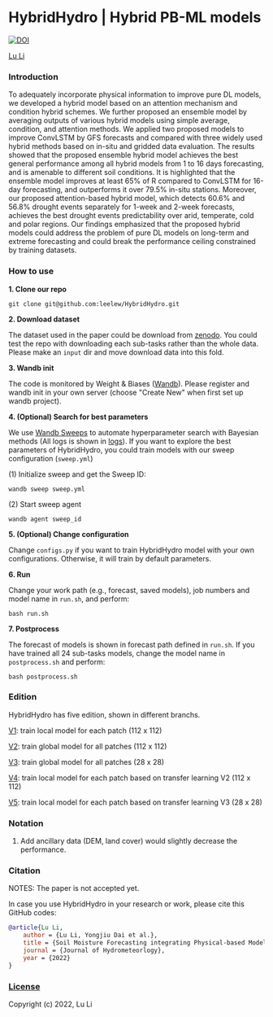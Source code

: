 # HybridHydro | Hybrid PB-ML models

[![DOI](https://zenodo.org/badge/DOI/10.5281/zenodo.7596997.svg)](https://doi.org/10.5281/zenodo.7596997)

[Lu Li](https://www.researchgate.net/profile/Lu-Li-69?ev=hdr_xprf)

### Introduction

To adequately incorporate physical information to improve pure DL models, we developed a hybrid model based on an attention mechanism and condition hybrid schemes. We further proposed an ensemble model by averaging outputs of various hybrid models using simple average, condition, and attention methods. We applied two proposed models to improve ConvLSTM by GFS forecasts and compared with three widely used hybrid methods based on in-situ and gridded data evaluation. The results showed that the proposed ensemble hybrid model achieves the best general performance among all hybrid models from 1 to 16 days forecasting, and is amenable to different soil conditions. It is highlighted that the ensemble model improves at least 65% of R compared to ConvLSTM for 16-day forecasting, and outperforms it over 79.5% in-situ stations. Moreover, our proposed attention-based hybrid model, which detects 60.6% and 56.8% drought events separately for 1-week and 2-week forecasts, achieves the best drought events predictability over arid, temperate, cold and polar regions. Our findings emphasized that the proposed hybrid models could address the problem of pure DL models on long-term and extreme forecasting and could break the performance ceiling constrained by training datasets.

### How to use

**1. Clone our repo**

```shell
git clone git@github.com:leelew/HybridHydro.git
```

**2. Download dataset**

The dataset used in the paper could be download from [zenodo](https://doi.org/10.5281/zenodo.7596997). You could test the repo with downloading each sub-tasks rather than the whole data. Please make an `input` dir and move download data into this fold.

**3. Wandb init**

The code is monitored by Weight & Biases ([Wandb](https://wandb.ai/)). Please register and wandb init in your own server (choose "Create New" when first set up wandb project).

**4. (Optional) Search for best parameters**

We use [Wandb Sweeps](https://docs.wandb.ai/guides/sweeps) to automate hyperparameter search with Bayesian methods (All logs is shown in [logs](https://wandb.ai/lilu)). If you want to explore the best parameters of HybridHydro, you could train models with our sweep configuration (`sweep.yml`)

(1) Initialize sweep and get the Sweep ID:

```shell
wandb sweep sweep.yml
```

(2) Start sweep agent

```shell
wandb agent sweep_id
```

**5. (Optional) Change configuration**

Change `configs.py` if you want to train HybridHydro model with your own configurations. Otherwise, it will train by default parameters.

**6. Run**

Change your work path (e.g., forecast, saved models), job numbers and model name in `run.sh`, and perform:

```shell
bash run.sh
```

**7. Postprocess**

The forecast of models is shown in forecast path defined in `run.sh`. If you have trained all 24 sub-tasks models, change the model name in `postprocess.sh` and perform:

```shell
bash postprocess.sh
```

### Edition

HybridHydro has five edition, shown in different branchs.

[V1](): train local model for each patch (112 x 112)

[V2](https://github.com/leelew/HybridHydro/tree/V2): train global model for all patches (112 x 112)

[V3](https://github.com/leelew/HybridHydro/tree/V3): train global model for all patches (28 x 28)

[V4](https://github.com/leelew/HybridHydro/tree/V4): train local model for each patch based on transfer learning V2 (112 x 112)

[V5](https://github.com/leelew/HybridHydro/tree/V5): train local model for each patch based on transfer learning V3 (28 x 28)

### Notation

1. Add ancillary data (DEM, land cover) would slightly decrease the performance. 

### Citation

NOTES: The paper is not accepted yet. 

In case you use HybridHydro in your research or work, please cite this GitHub codes:

```bibtex
@article{Lu Li,
    author = {Lu Li, Yongjiu Dai et al.},
    title = {Soil Moisture Forecasting integrating Physical-based Model with Deep Learning},
    journal = {Journal of Hydrometeorlogy},
    year = {2022}
}
```

### [License](https://github.com/leelew/HybridHydro/LICENSE)

Copyright (c) 2022, Lu Li
